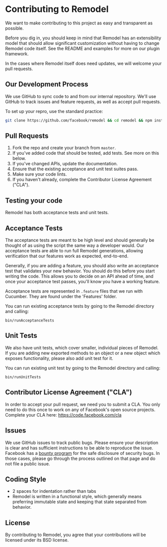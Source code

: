 # Contributing to Remodel

We want to make contributing to this project as easy and transparent as possible.

Before you dig in, you should keep in mind that Remodel has an extensibility model that should allow significant customization without having to change Remodel code itself. See the README and examples for more on our plugin framework.

In the cases where Remodel itself does need updates, we will welcome your pull requests.

## Our Development Process

We use GitHub to sync code to and from our internal repository. We'll use GitHub to track issues and feature requests, as well as accept pull requests.

To set up your repro, use the standard practice:

```sh
git clone https://github.com/facebook/remodel && cd remodel && npm install
```

## Pull Requests

1. Fork the repo and create your branch from `master`.
2. If you've added code that should be tested, add tests. See more on this below.
3. If you've changed APIs, update the documentation.
4. Ensure that the existing acceptance and unit test suites pass.
5. Make sure your code lints.
6. If you haven't already, complete the Contributor License Agreement ("CLA").

## Testing your code

Remodel has both acceptance tests and unit tests.

## Acceptance Tests

The acceptance tests are meant to be high level and should generally be thought of as using the script the same way a developer would. Our acceptance tests are able to run full Remodel generations, allowing verification that our features work as expected, end-to-end.

Generally, if you are adding a feature, you should also write an acceptance test that validates  your new behavior. You should do this before you start writing the code. This allows you to decide on an API ahead of time, and once your acceptance test passes, you'll know you have a working feature.

Acceptance tests are represented in `.feature` files that we run with Cucumber. They are found under the 'Features' folder.

You can run existing acceptance tests by going to the Remodel directory and calling:

`bin/runAcceptanceTests`

## Unit Tests

We also have unit tests, which cover smaller, individual pieces of Remodel. If you are adding new exported methods to an object or a new object which exposes functionality, please also add unit test for it.

You can run existing unit test by going to the Remodel directory and calling:

`bin/runUnitTests`

## Contributor License Agreement ("CLA")

In order to accept your pull request, we need you to submit a CLA. You only need to do this once to work on any of Facebook's open source projects.
Complete your CLA here: https://code.facebook.com/cla

## Issues

We use GitHub issues to track public bugs. Please ensure your description is clear and has sufficient instructions to be able to reproduce the issue.
Facebook has a [bounty program](https://www.facebook.com/whitehat/) for the safe disclosure of security bugs. In those cases, please go through the process outlined on that page and do not file a public issue.

## Coding Style

* 2 spaces for indentation rather than tabs
* Remodel is written in a functional style, which generally means preferring immutable state and keeping that state separated from behavior.

## License

By contributing to Remodel, you agree that your contributions will be licensed under its BSD license.
